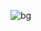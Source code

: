 ![bg][banner]

[banner]: https://raw.githubusercontent.com/bradgarropy/bradgarropy/master/banner.png
